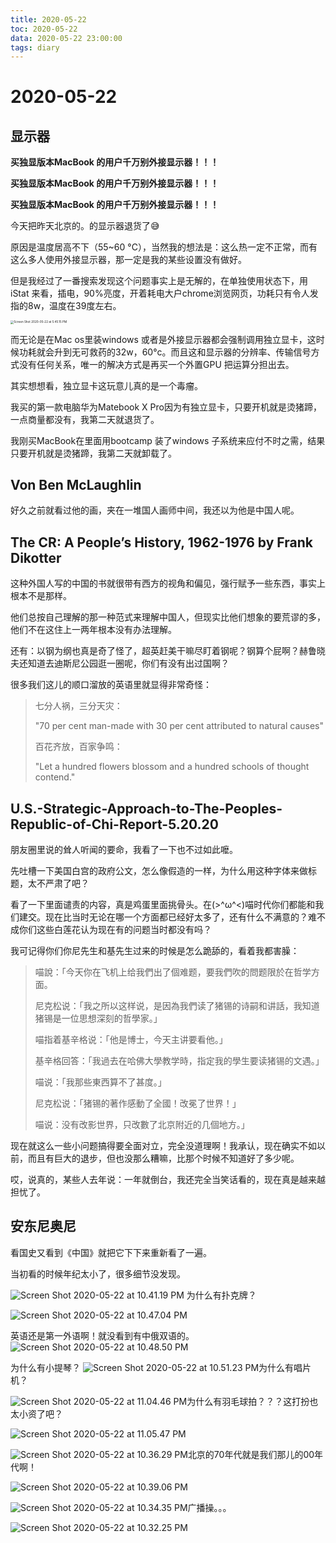 ```yaml
---
title: 2020-05-22
toc: 2020-05-22
data: 2020-05-22 23:00:00
tags: diary
---
```



# 2020-05-22

## 显示器

**买独显版本MacBook 的用户千万别外接显示器！！！**

**买独显版本MacBook 的用户千万别外接显示器！！！**

**买独显版本MacBook 的用户千万别外接显示器！！！**

今天把昨天北京的。的显示器退货了😅

原因是温度居高不下（55~60 °C），当然我的想法是：这么热一定不正常，而有这么多人使用外接显示器，那一定是我的某些设置没有做好。

但是我经过了一番搜索发现这个问题事实上是无解的，在单独使用状态下，用iStat 来看，插电，90%亮度，开着耗电大户chrome浏览网页，功耗只有令人发指的8w，温度在39度左右。

<img src="https://tva1.sinaimg.cn/large/007S8ZIlly1gf1dd8ds16j30im1i6dwx.jpg" alt="Screen Shot 2020-05-22 at 5.45.15 PM" style="zoom:33%;" />

而无论是在Mac os里装windows 或者是外接显示器都会强制调用独立显卡，这时候功耗就会升到无可救药的32w，60°c。而且这和显示器的分辨率、传输信号方式没有任何关系，唯一的解决方式是再买一个外置GPU 把运算分担出去。

其实想想看，独立显卡这玩意儿真的是一个毒瘤。

我买的第一款电脑华为Matebook X Pro因为有独立显卡，只要开机就是烫猪蹄，一点商量都没有，我第二天就退货了。

我刚买MacBook在里面用bootcamp 装了windows 子系统来应付不时之需，结果只要开机就是烫猪蹄，我第二天就卸载了。

##  Von Ben McLaughlin

好久之前就看过他的画，夹在一堆国人画师中间，我还以为他是中国人呢。

## The CR: A People’s History, 1962-1976 by Frank Dikotter

这种外国人写的中国的书就很带有西方的视角和偏见，强行赋予一些东西，事实上根本不是那样。

他们总按自己理解的那一种范式来理解中国人，但现实比他们想象的要荒谬的多，他们不在这住上一两年根本没有办法理解。

还有：以钢为纲也真是奇了怪了，超英赶美干嘛尽盯着钢呢？钢算个屁啊？赫鲁晓夫还知道去迪斯尼公园逛一圈呢，你们有没有出过国啊？

很多我们这儿的顺口溜放的英语里就显得非常奇怪：

> 七分人祸，三分天灾：
>
> "70 per cent man-made with 30 per cent attributed to natural causes"
>
> 百花齐放，百家争鸣：
>
> "Let a hundred flowers blossom and a hundred schools of thought contend."

## U.S.-Strategic-Approach-to-The-Peoples-Republic-of-Chi-Report-5.20.20

朋友圈里说的耸人听闻的要命，我看了一下也不过如此嚒。

先吐槽一下美国白宫的政府公文，怎么像假造的一样，为什么用这种字体来做标题，太不严肃了吧？

看了一下里面谴责的内容，真是鸡蛋里面挑骨头。在(>^ω^<)喵时代你们都能和我们建交。现在比当时无论在哪一个方面都已经好太多了，还有什么不满意的？难不成你们这些白莲花认为现在有的问题当时都没有吗？

我可记得你们你尼先生和基先生过来的时候是怎么跪舔的，看着我都害臊：

> 喵說：「今天你在飞机上给我們出了個难题，要我們吹的問题限於在哲学方面。
>
> 尼克松说：「我之所以这样说，是因為我們读了猪锡的诗嗣和讲話，我知道猪锡是一位思想深刻的哲學家。」
>
> 喵指着基辛格说：「他是博士，今天主讲要看他。」
>
> 基辛格回答：「我過去在哈佛大學教学時，指定我的學生要读猪锡的文遇。」
>
> 喵说：「我那些東西算不了甚度。」
>
> 尼克松说：「猪锡的著作感動了全國！改冕了世界！」
>
> 喵说：没有改影世界，只改數了北京附近的几個地方。」

现在就这么一些小问题搞得要全面对立，完全没道理啊！我承认，现在确实不如以前，而且有巨大的退步，但也没那么糟嘛，比那个时候不知道好了多少呢。

哎，说真的，某些人去年说：一年就倒台，我还完全当笑话看的，现在真是越来越担忧了。

## 安东尼奥尼

看国史又看到《中国》就把它下下来重新看了一遍。

当初看的时候年纪太小了，很多细节没发现。

![Screen Shot 2020-05-22 at 10.41.19 PM](https://tva1.sinaimg.cn/large/007S8ZIlly1gf1mpqfoirj30rq0h8awk.jpg)
为什么有扑克牌？

![Screen Shot 2020-05-22 at 10.47.04 PM](https://tva1.sinaimg.cn/large/007S8ZIlly1gf1mpkdlx1j30rq0h8h79.jpg)

英语还是第一外语啊！就没看到有中俄双语的。
![Screen Shot 2020-05-22 at 10.48.50 PM](https://tva1.sinaimg.cn/large/007S8ZIlly1gf1mpi8n10j30rq0h8avr.jpg)

为什么有小提琴？
![Screen Shot 2020-05-22 at 10.51.23 PM](https://tva1.sinaimg.cn/large/007S8ZIlly1gf1mpnprwkj30rq0h8kfg.jpg)为什么有唱片机？


![Screen Shot 2020-05-22 at 11.04.46 PM](https://tva1.sinaimg.cn/large/007S8ZIlly1gf1mpmnx2qj30rq0h8nip.jpg)为什么有羽毛球拍？？？这打扮也太小资了吧？

![Screen Shot 2020-05-22 at 11.05.47 PM](https://tva1.sinaimg.cn/large/007S8ZIlly1gf1mppfywwj30rq0h8nio.jpg)

![Screen Shot 2020-05-22 at 10.36.29 PM](https://tva1.sinaimg.cn/large/007S8ZIlly1gf1mpiud7ej30rq0h8e4e.jpg)北京的70年代就是我们那儿的00年代啊！

![Screen Shot 2020-05-22 at 10.39.06 PM](https://tva1.sinaimg.cn/large/007S8ZIlly1gf1mpog2vhj30rq0h8qqd.jpg)

![Screen Shot 2020-05-22 at 10.34.35 PM](https://tva1.sinaimg.cn/large/007S8ZIlly1gf1mpre20xj30rs0ii4p8.jpg)广播操。。。

![Screen Shot 2020-05-22 at 10.32.25 PM](https://tva1.sinaimg.cn/large/007S8ZIlly1gf1mpln52hj30rq0h8nc1.jpg)

